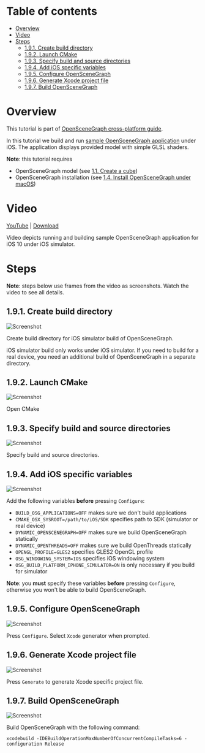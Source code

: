 Table of contents
=================

* [Overview](#overview)
* [Video](#video)
* [Steps](#steps)
  * [1.9.1. Create build directory](#step-build-dir)
  * [1.9.2. Launch CMake](#step-open-cmake)
  * [1.9.3. Specify build and source directories](#step-dirs)
  * [1.9.4. Add iOS specific variables](#step-vars)
  * [1.9.5. Configure OpenSceneGraph](#step-cfg)
  * [1.9.6. Generate Xcode project file](#step-generate)
  * [1.9.7. Build OpenSceneGraph](#step-build-osg)

<a name="overview"/>

Overview
========

This tutorial is part of [OpenSceneGraph cross-platform guide](http://github.com/OGStudio/openscenegraph-cross-platform-guide).

In this tutorial we build and run
[sample OpenSceneGraph application](http://github.com/OGStudio/openscenegraph-cross-platform-guide-application)
under iOS. The application displays provided model with simple GLSL shaders.

**Note**: this tutorial requires
* OpenSceneGraph model (see [1.1. Create a cube](../1.1.CreateCube))
* OpenSceneGraph installation (see [1.4. Install OpenSceneGraph under macOS](../1.4.InstallUnderMacOS))

<a name="video"/>

Video
=====

[YouTube](todo) | [Download](readme/video.mp4)

Video depicts running and building sample OpenSceneGraph application
for iOS 10 under iOS simulator.

<a name="steps"/>

Steps
=====

**Note**: steps below use frames from the video as screenshots.
Watch the video to see all details.

<a name="step-build-dir"/>

1.9.1. Create build directory
-----------------------------

  ![Screenshot](readme/f???.png)

  Create build directory for iOS simulator build of OpenSceneGraph.  

  iOS simulator build only works under iOS simulator. If you need
  to build for a real device, you need an additional build of
  OpenSceneGraph in a separate directory.

<a name="step-open-cmake"/>

1.9.2. Launch CMake
-------------------

  ![Screenshot](readme/f???.png)

  Open CMake

<a name="step-dirs"/>

1.9.3. Specify build and source directories
-------------------------------------------

  ![Screenshot](readme/f???.png)

  Specify build and source directories.

<a name="step-vars"/>

1.9.4. Add iOS specific variables
---------------------------------

  ![Screenshot](readme/f???.png)

  Add the following variables **before** pressing `Configure`:
  - `BUILD_OSG_APPLICATIONS=OFF` makes sure we don't build applications
  - `CMAKE_OSX_SYSROOT=/path/to/iOS/SDK` specifies path to SDK (simulator or real device)
  - `DYNAMIC_OPENSCENEGRAPH=OFF` makes sure we build OpenSceneGraph statically
  - `DYNAMIC_OPENTHREADS=OFF` makes sure we build OpenThreads statically
  - `OPENGL_PROFILE=GLES2` specifies GLES2 OpenGL profile
  - `OSG_WINDOWING_SYSTEM=IOS` specifies iOS windowing system
  - `OSG_BUILD_PLATFORM_IPHONE_SIMULATOR=ON` is only necessary if you build for simulator

  **Note**: you **must** specify these variables **before** pressing `Configure`,
  otherwise you won't be able to build OpenSceneGraph.

<a name="step-cfg"/>

1.9.5. Configure OpenSceneGraph
-------------------------------

  ![Screenshot](readme/f???.png)

  Press `Configure`. Select `Xcode` generator when prompted.

<a name="step-generate"/>

1.9.6. Generate Xcode project file
-----------------------------------

  ![Screenshot](readme/???.png)

  Press `Generate` to generate Xcode specific project file.

<a name="step-build-osg"/>

1.9.7. Build OpenSceneGraph
---------------------------

  ![Screenshot](readme/???.png)

  Build OpenSceneGraph with the following command:

  `xcodebuild -IDEBuildOperationMaxNumberOfConcurrentCompileTasks=6 -configuration Release`

